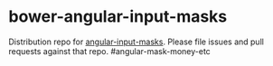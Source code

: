 # bower-angular-input-masks
Distribution repo for [angular-input-masks](https://github.com/assisrafael/angular-input-masks). Please file issues and pull requests against that repo.
#angular-mask-money-etc
